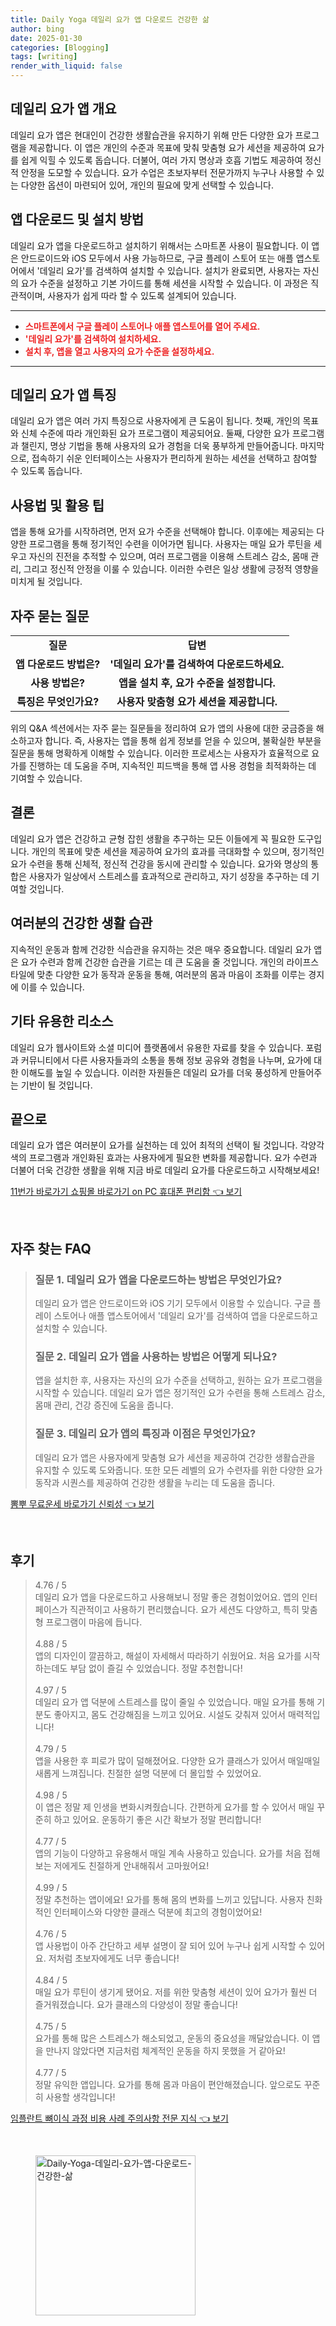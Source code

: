 ```yaml
---
title: Daily Yoga 데일리 요가 앱 다운로드 건강한 삶
author: bing
date: 2025-01-30
categories: [Blogging]
tags: [writing]
render_with_liquid: false
---
```



<h2 id='데일리 요가 앱 개요'>데일리 요가 앱 개요</h2>

<p>데일리 요가 앱은 현대인이 건강한 생활습관을 유지하기 위해 만든 다양한 요가 프로그램을 제공합니다. 이 앱은 개인의 수준과 목표에 맞춰 맞춤형 요가 세션을 제공하여 요가를 쉽게 익힐 수 있도록 돕습니다. 더불어, 여러 가지 명상과 호흡 기법도 제공하여 정신적 안정을 도모할 수 있습니다. 요가 수업은 초보자부터 전문가까지 누구나 사용할 수 있는 다양한 옵션이 마련되어 있어, 개인의 필요에 맞게 선택할 수 있습니다.</p>

<h2 id='앱 다운로드 및 설치 방법'>앱 다운로드 및 설치 방법</h2>

<p>데일리 요가 앱을 다운로드하고 설치하기 위해서는 스마트폰 사용이 필요합니다. 이 앱은 안드로이드와 iOS 모두에서 사용 가능하므로, 구글 플레이 스토어 또는 애플 앱스토어에서 '데일리 요가'를 검색하여 설치할 수 있습니다. 설치가 완료되면, 사용자는 자신의 요가 수준을 설정하고 기본 가이드를 통해 세션을 시작할 수 있습니다. 이 과정은 직관적이며, 사용자가 쉽게 따라 할 수 있도록 설계되어 있습니다.</p>

<hr />

<ul>
    <li><b><span style="color: #ee2323;">스마트폰에서 구글 플레이 스토어나 애플 앱스토어를 열어 주세요.</span></b></li>
    <li><b><span style="color: #ee2323;">'데일리 요가'를 검색하여 설치하세요.</span></b></li>
    <li><b><span style="color: #ee2323;">설치 후, 앱을 열고 사용자의 요가 수준을 설정하세요.</span></b></li>
</ul>

<hr />

<h2 id='데일리 요가 앱 특징'>데일리 요가 앱 특징</h2>

<p>데일리 요가 앱은 여러 가지 특징으로 사용자에게 큰 도움이 됩니다. 첫째, 개인의 목표와 신체 수준에 따라 개인화된 요가 프로그램이 제공되어요. 둘째, 다양한 요가 프로그램과 챌린지, 명상 기법을 통해 사용자의 요가 경험을 더욱 풍부하게 만들어줍니다. 마지막으로, 접속하기 쉬운 인터페이스는 사용자가 편리하게 원하는 세션을 선택하고 참여할 수 있도록 돕습니다.</p>

<h2 id='사용법 및 활용 팁'>사용법 및 활용 팁</h2>

<p>앱을 통해 요가를 시작하려면, 먼저 요가 수준을 선택해야 합니다. 이후에는 제공되는 다양한 프로그램을 통해 정기적인 수련을 이어가면 됩니다. 사용자는 매일 요가 루틴을 세우고 자신의 진전을 추적할 수 있으며, 여러 프로그램을 이용해 스트레스 감소, 몸매 관리, 그리고 정신적 안정을 이룰 수 있습니다. 이러한 수련은 일상 생활에 긍정적 영향을 미치게 될 것입니다.</p>

<h2 id='자주 묻는 질문'>자주 묻는 질문</h2>

<table>
    <tr>
        <td style="text-align: center; height: 17px;"><b>질문</b></td>
        <td style="text-align: center; height: 17px;"><b>답변</b></td>
    </tr>
    <tr>
        <td style="text-align: center; height: 17px;"><b>앱 다운로드 방법은?</b></td>
        <td style="text-align: center; height: 17px;"><b>'데일리 요가'를 검색하여 다운로드하세요.</b></td>
    </tr>
    <tr>
        <td style="text-align: center; height: 17px;"><b>사용 방법은?</b></td>
        <td style="text-align: center; height: 17px;"><b>앱을 설치 후, 요가 수준을 설정합니다.</b></td>
    </tr>
    <tr>
        <td style="text-align: center; height: 17px;"><b>특징은 무엇인가요?</b></td>
        <td style="text-align: center; height: 17px;"><b>사용자 맞춤형 요가 세션을 제공합니다.</b></td>
    </tr>
</table>

<p>위의 Q&A 섹션에서는 자주 묻는 질문들을 정리하여 요가 앱의 사용에 대한 궁금증을 해소하고자 합니다. 즉, 사용자는 앱을 통해 쉽게 정보를 얻을 수 있으며, 불확실한 부분을 질문을 통해 명확하게 이해할 수 있습니다. 이러한 프로세스는 사용자가 효율적으로 요가를 진행하는 데 도움을 주며, 지속적인 피드백을 통해 앱 사용 경험을 최적화하는 데 기여할 수 있습니다.</p>

<h2 id='결론'>결론</h2>

<p>데일리 요가 앱은 건강하고 균형 잡힌 생활을 추구하는 모든 이들에게 꼭 필요한 도구입니다. 개인의 목표에 맞춘 세션을 제공하여 요가의 효과를 극대화할 수 있으며, 정기적인 요가 수련을 통해 신체적, 정신적 건강을 동시에 관리할 수 있습니다. 요가와 명상의 통합은 사용자가 일상에서 스트레스를 효과적으로 관리하고, 자기 성장을 추구하는 데 기여할 것입니다.</p>

<h2 id='여러분의 건강한 생활 습관'>여러분의 건강한 생활 습관</h2>

<p>지속적인 운동과 함께 건강한 식습관을 유지하는 것은 매우 중요합니다. 데일리 요가 앱은 요가 수련과 함께 건강한 습관을 기르는 데 큰 도움을 줄 것입니다. 개인의 라이프스타일에 맞춘 다양한 요가 동작과 운동을 통해, 여러분의 몸과 마음이 조화를 이루는 경지에 이를 수 있습니다.</p>

<h2 id='기타 유용한 리소스'>기타 유용한 리소스</h2>

<p>데일리 요가 웹사이트와 소셜 미디어 플랫폼에서 유용한 자료를 찾을 수 있습니다. 포럼과 커뮤니티에서 다른 사용자들과의 소통을 통해 정보 공유와 경험을 나누며, 요가에 대한 이해도를 높일 수 있습니다. 이러한 자원들은 데일리 요가를 더욱 풍성하게 만들어주는 기반이 될 것입니다.</p>

<h2 id='끝으로'>끝으로</h2>

<p>데일리 요가 앱은 여러분이 요가를 실천하는 데 있어 최적의 선택이 될 것입니다. 각양각색의 프로그램과 개인화된 효과는 사용자에게 필요한 변화를 제공합니다. 요가 수련과 더불어 더욱 건강한 생활을 위해 지금 바로 데일리 요가를 다운로드하고 시작해보세요!</p>


<p><a class="click-button" title="11번가 바로가기 쇼핑몰 바로가기 on PC 휴대폰 편리함" href="https://afficreate.github.io/posts/11%EB%B2%88%EA%B0%80-%EB%B0%94%EB%A1%9C%EA%B0%80%EA%B8%B0-%EC%87%BC%ED%95%91%EB%AA%B0-%EB%B0%94%EB%A1%9C%EA%B0%80%EA%B8%B0-on-PC-%ED%9C%B4%EB%8C%80%ED%8F%B0-%ED%8E%B8%EB%A6%AC%ED%95%A8/" rel="dofollow">11번가 바로가기 쇼핑몰 바로가기 on PC 휴대폰 편리함 👈 보기</a></p><br>
<h2 id='자주_찾는_FAQ'>자주 찾는 FAQ</h2>
<div itemscope="" itemtype="https://schema.org/FAQPage"> 
<blockquote> 
<div itemscope="" itemprop="mainEntity" itemtype="https://schema.org/Question"> 
<h3 itemprop="name">질문 1. 데일리 요가 앱을 다운로드하는 방법은 무엇인가요?</h3> 
<div itemscope="" itemprop="acceptedAnswer" itemtype="https://schema.org/Answer"> 
<span itemprop="text"> 
<p>데일리 요가 앱은 안드로이드와 iOS 기기 모두에서 이용할 수 있습니다. 구글 플레이 스토어나 애플 앱스토어에서 '데일리 요가'를 검색하여 앱을 다운로드하고 설치할 수 있습니다.</p> 
</span> 
</div> 
</div> 
<div itemscope="" itemprop="mainEntity" itemtype="https://schema.org/Question"> 
<h3 itemprop="name">질문 2. 데일리 요가 앱을 사용하는 방법은 어떻게 되나요?</h3> 
<div itemscope="" itemprop="acceptedAnswer" itemtype="https://schema.org/Answer"> 
<span itemprop="text"> 
<p>앱을 설치한 후, 사용자는 자신의 요가 수준을 선택하고, 원하는 요가 프로그램을 시작할 수 있습니다. 데일리 요가 앱은 정기적인 요가 수련을 통해 스트레스 감소, 몸매 관리, 건강 증진에 도움을 줍니다.</p> 
</span> 
</div> 
</div> 
<div itemscope="" itemprop="mainEntity" itemtype="https://schema.org/Question"> 
<h3 itemprop="name">질문 3. 데일리 요가 앱의 특징과 이점은 무엇인가요?</h3> 
<div itemscope="" itemprop="acceptedAnswer" itemtype="https://schema.org/Answer"> 
<span itemprop="text"> 
<p>데일리 요가 앱은 사용자에게 맞춤형 요가 세션을 제공하여 건강한 생활습관을 유지할 수 있도록 도와줍니다. 또한 모든 레벨의 요가 수련자를 위한 다양한 요가 동작과 시퀀스를 제공하여 건강한 생활을 누리는 데 도움을 줍니다.</p> 
</span> 
</div> 
</div> 
</blockquote> 
</div>
<p><a class="click-button" title="뽐뿌 무료운세 바로가기 신뢰성" href="https://afficreate.github.io/posts/%EB%BD%90%EB%BF%8C-%EB%AC%B4%EB%A3%8C%EC%9A%B4%EC%84%B8-%EB%B0%94%EB%A1%9C%EA%B0%80%EA%B8%B0-%EC%8B%A0%EB%A2%B0%EC%84%B1/" rel="dofollow">뽐뿌 무료운세 바로가기 신뢰성 👈 보기</a></p><br>
<h2 id='후기'>후기</h2>
<div itemscope itemtype="https://schema.org/Product">
  <blockquote>
  <div itemprop="review" itemscope itemtype="https://schema.org/Review">
      <div itemprop="reviewRating" itemscope itemtype="https://schema.org/Rating"> <span itemprop="ratingValue">4.76</span> / <span itemprop="bestRating">5</span> </div>
      <span itemprop="reviewBody">데일리 요가 앱을 다운로드하고 사용해보니 정말 좋은 경험이었어요. 앱의 인터페이스가 직관적이고 사용하기 편리했습니다. 요가 세션도 다양하고, 특히 맞춤형 프로그램이 마음에 듭니다.</span>
  </div>
  <br>
  <div itemprop="review" itemscope itemtype="https://schema.org/Review">
      <div itemprop="reviewRating" itemscope itemtype="https://schema.org/Rating"> <span itemprop="ratingValue">4.88</span> / <span itemprop="bestRating">5</span> </div>
      <span itemprop="reviewBody">앱의 디자인이 깔끔하고, 해설이 자세해서 따라하기 쉬웠어요. 처음 요가를 시작하는데도 부담 없이 즐길 수 있었습니다. 정말 추천합니다!</span>
  </div>
  <br>
  <div itemprop="review" itemscope itemtype="https://schema.org/Review">
      <div itemprop="reviewRating" itemscope itemtype="https://schema.org/Rating"> <span itemprop="ratingValue">4.97</span> / <span itemprop="bestRating">5</span> </div>
      <span itemprop="reviewBody">데일리 요가 앱 덕분에 스트레스를 많이 줄일 수 있었습니다. 매일 요가를 통해 기분도 좋아지고, 몸도 건강해짐을 느끼고 있어요. 시설도 갖춰져 있어서 매력적입니다!</span>
  </div>
  <br>
  <div itemprop="review" itemscope itemtype="https://schema.org/Review">
      <div itemprop="reviewRating" itemscope itemtype="https://schema.org/Rating"> <span itemprop="ratingValue">4.79</span> / <span itemprop="bestRating">5</span> </div>
      <span itemprop="reviewBody">앱을 사용한 후 피로가 많이 덜해졌어요. 다양한 요가 클래스가 있어서 매일매일 새롭게 느껴집니다. 친절한 설명 덕분에 더 몰입할 수 있었어요.</span>
  </div>
  <br>
  <div itemprop="review" itemscope itemtype="https://schema.org/Review">
      <div itemprop="reviewRating" itemscope itemtype="https://schema.org/Rating"> <span itemprop="ratingValue">4.98</span> / <span itemprop="bestRating">5</span> </div>
      <span itemprop="reviewBody">이 앱은 정말 제 인생을 변화시켜줬습니다. 간편하게 요가를 할 수 있어서 매일 꾸준히 하고 있어요. 운동하기 좋은 시간 확보가 정말 편리합니다!</span>
  </div>
  <br>
  <div itemprop="review" itemscope itemtype="https://schema.org/Review">
      <div itemprop="reviewRating" itemscope itemtype="https://schema.org/Rating"> <span itemprop="ratingValue">4.77</span> / <span itemprop="bestRating">5</span> </div>
      <span itemprop="reviewBody">앱의 기능이 다양하고 유용해서 매일 계속 사용하고 있습니다. 요가를 처음 접해보는 저에게도 친절하게 안내해줘서 고마웠어요!</span>
  </div>
  <br>
  <div itemprop="review" itemscope itemtype="https://schema.org/Review">
      <div itemprop="reviewRating" itemscope itemtype="https://schema.org/Rating"> <span itemprop="ratingValue">4.99</span> / <span itemprop="bestRating">5</span> </div>
      <span itemprop="reviewBody">정말 추천하는 앱이에요! 요가를 통해 몸의 변화를 느끼고 있답니다. 사용자 친화적인 인터페이스와 다양한 클래스 덕분에 최고의 경험이었어요!</span>
  </div>
  <br>
  <div itemprop="review" itemscope itemtype="https://schema.org/Review">
      <div itemprop="reviewRating" itemscope itemtype="https://schema.org/Rating"> <span itemprop="ratingValue">4.76</span> / <span itemprop="bestRating">5</span> </div>
      <span itemprop="reviewBody">앱 사용법이 아주 간단하고 세부 설명이 잘 되어 있어 누구나 쉽게 시작할 수 있어요. 저처럼 초보자에게도 너무 좋습니다!</span>
  </div>
  <br>
  <div itemprop="review" itemscope itemtype="https://schema.org/Review">
      <div itemprop="reviewRating" itemscope itemtype="https://schema.org/Rating"> <span itemprop="ratingValue">4.84</span> / <span itemprop="bestRating">5</span> </div>
      <span itemprop="reviewBody">매일 요가 루틴이 생기게 됐어요. 저를 위한 맞춤형 세션이 있어 요가가 훨씬 더 즐거워졌습니다. 요가 클래스의 다양성이 정말 좋습니다!</span>
  </div>
  <br>
  <div itemprop="review" itemscope itemtype="https://schema.org/Review">
      <div itemprop="reviewRating" itemscope itemtype="https://schema.org/Rating"> <span itemprop="ratingValue">4.75</span> / <span itemprop="bestRating">5</span> </div>
      <span itemprop="reviewBody">요가를 통해 많은 스트레스가 해소되었고, 운동의 중요성을 깨달았습니다. 이 앱을 만나지 않았다면 지금처럼 체계적인 운동을 하지 못했을 거 같아요!</span>
  </div>
  <br>
  <div itemprop="review" itemscope itemtype="https://schema.org/Review">
      <div itemprop="reviewRating" itemscope itemtype="https://schema.org/Rating"> <span itemprop="ratingValue">4.77</span> / <span itemprop="bestRating">5</span> </div>
      <span itemprop="reviewBody">정말 유익한 앱입니다. 요가를 통해 몸과 마음이 편안해졌습니다. 앞으로도 꾸준히 사용할 생각입니다!</span>
  </div>
  </blockquote>
</div>
<p><a class="click-button" title="임플란트 뼈이식 과정 비용 사례 주의사항 전문 지식" href="https://afficreate.github.io/posts/%EC%9E%84%ED%94%8C%EB%9E%80%ED%8A%B8-%EB%BC%88%EC%9D%B4%EC%8B%9D-%EA%B3%BC%EC%A0%95-%EB%B9%84%EC%9A%A9-%EC%82%AC%EB%A1%80-%EC%A3%BC%EC%9D%98%EC%82%AC%ED%95%AD-%EC%A0%84%EB%AC%B8-%EC%A7%80%EC%8B%9D/" rel="dofollow">임플란트 뼈이식 과정 비용 사례 주의사항 전문 지식 👈 보기</a></p><br>
<figure class="image"><img src="https://afficreate.github.io/assets/img/thumbnail/Daily-Yoga-데일리-요가-앱-다운로드-건강한-삶.webp" alt="Daily-Yoga-데일리-요가-앱-다운로드-건강한-삶" width="256" height="256"></figure>